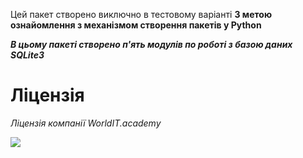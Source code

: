 Цей пакет створено виключно в тестовому варіанті 
**З метою ознайомлення з механізмом створення пакетів у Python**

***В цьому пакеті створено п'ять модулів по роботі з базою даних SQLite3***

# Ліцензія 
*Ліцензія компанії WorldIT.academy*

![](https://lh3.googleusercontent.com/Tjw4weSmRoTFjLe1WgluGTqYcOF4PsUExfZpKaJGAUdHtSh54OPNLpjp7IlzGvwBHrTVO7_0qgiwEk6N3bmc8-Bt2EC53XzDzMRTgNwKWopn4G4F8jATvJYVunzvQqf-iPyB_CY6)